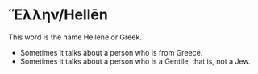 # Ἕλλην/Hellēn
This word is the name Hellene or Greek.

* Sometimes it talks about a person who is from Greece.
* Sometimes it talks about a person who is a Gentile, that is, not a Jew.
